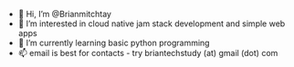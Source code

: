 - 👋 Hi, I’m @Brianmitchtay
- 👀 I’m interested in cloud native jam stack development and simple web apps
- 🌱 I’m currently learning basic python programming
- 📫 email is best for contacts - try briantechstudy (at) gmail (dot) com

